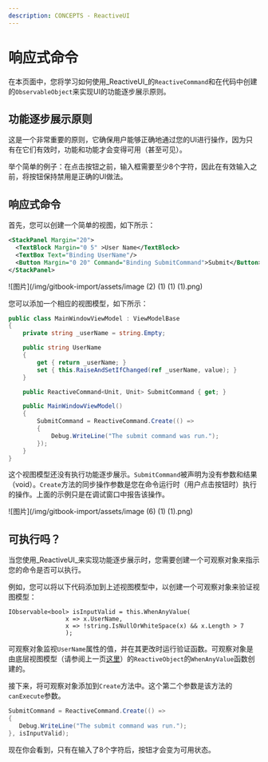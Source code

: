 ```yaml
---
description: CONCEPTS - ReactiveUI
---
```

# 响应式命令

在本页面中，您将学习如何使用_ReactiveUI_的`ReactiveCommand`和在代码中创建的`ObservableObject`来实现UI的功能逐步展示原则。

## 功能逐步展示原则

这是一个非常重要的原则，它确保用户能够正确地通过您的UI进行操作，因为只有在它们有效时，功能和功能才会变得可用（甚至可见）。

举个简单的例子：在点击按钮之前，输入框需要至少8个字符，因此在有效输入之前，将按钮保持禁用是正确的UI做法。

## 响应式命令

首先，您可以创建一个简单的视图，如下所示：

```xml
<StackPanel Margin="20">
  <TextBlock Margin="0 5" >User Name</TextBlock>
  <TextBox Text="Binding UserName"/>
  <Button Margin="0 20" Command="Binding SubmitCommand">Submit</Button>
</StackPanel>
```

![图片](/img/gitbook-import/assets/image (2) (1) (1) (1).png)

您可以添加一个相应的视图模型，如下所示：

```csharp
public class MainWindowViewModel : ViewModelBase
{
    private string _userName = string.Empty;

    public string UserName
    {
        get { return _userName; }
        set { this.RaiseAndSetIfChanged(ref _userName, value); }
    }

    public ReactiveCommand<Unit, Unit> SubmitCommand { get; }

    public MainWindowViewModel()
    {
        SubmitCommand = ReactiveCommand.Create(() => 
        {
            Debug.WriteLine("The submit command was run.");
        }); 
    }
}
```

这个视图模型还没有执行功能逐步展示。`SubmitCommand`被声明为没有参数和结果（void）。`Create`方法的同步操作参数是您在命令运行时（用户点击按钮时）执行的操作。上面的示例只是在调试窗口中报告该操作。

![图片](/img/gitbook-import/assets/image (6) (1) (1).png)

## 可执行吗？

当您使用_ReactiveUI_来实现功能逐步展示时，您需要创建一个可观察对象来指示您的命令是否可以执行。

例如，您可以将以下代码添加到上述视图模型中，以创建一个可观察对象来验证视图模型：

```
IObservable<bool> isInputValid = this.WhenAnyValue(
                x => x.UserName,
                x => !string.IsNullOrWhiteSpace(x) && x.Length > 7
                );
```

可观察对象监视`UserName`属性的值，并在其更改时运行验证函数。可观察对象是由底层视图模型（请参阅上一页[这里](reactive-view-model.md)）的`ReactiveObject`的`WhenAnyValue`函数创建的。

接下来，将可观察对象添加到`Create`方法中。这个第二个参数是该方法的`canExecute`参数。

```csharp
SubmitCommand = ReactiveCommand.Create(() => 
{
   Debug.WriteLine("The submit command was run.");
}, isInputValid); 
```

现在你会看到，只有在输入了8个字符后，按钮才会变为可用状态。